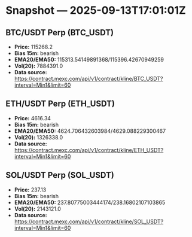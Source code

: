 # Snapshot — 2025-09-13T17:01:01Z

## BTC/USDT Perp (BTC_USDT)
- **Price:** 115268.2
- **Bias 15m:** bearish
- **EMA20/EMA50:** 115313.54149891368/115396.42670949259
- **Vol(20):** 7884391.0
- **Data source:** https://contract.mexc.com/api/v1/contract/kline/BTC_USDT?interval=Min1&limit=60

## ETH/USDT Perp (ETH_USDT)
- **Price:** 4616.34
- **Bias 15m:** bearish
- **EMA20/EMA50:** 4624.706432603984/4629.088229300467
- **Vol(20):** 1326338.0
- **Data source:** https://contract.mexc.com/api/v1/contract/kline/ETH_USDT?interval=Min1&limit=60

## SOL/USDT Perp (SOL_USDT)
- **Price:** 237.13
- **Bias 15m:** bearish
- **EMA20/EMA50:** 237.80775003444174/238.16802107103865
- **Vol(20):** 2143121.0
- **Data source:** https://contract.mexc.com/api/v1/contract/kline/SOL_USDT?interval=Min1&limit=60
